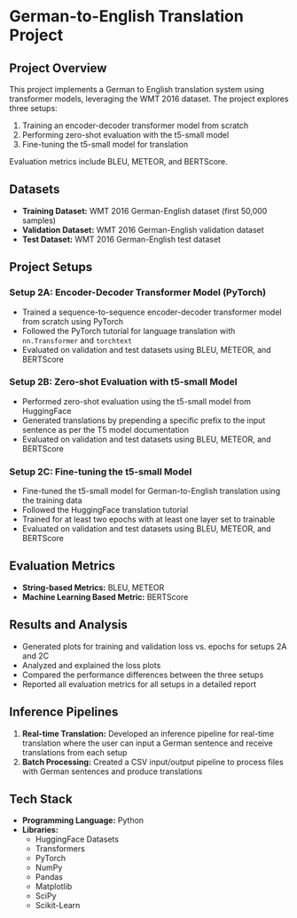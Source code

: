 # German-to-English Translation Project

## Project Overview

This project implements a German to English translation system using transformer models, leveraging the WMT 2016 dataset. The project explores three setups:

1. Training an encoder-decoder transformer model from scratch
2. Performing zero-shot evaluation with the t5-small model
3. Fine-tuning the t5-small model for translation

Evaluation metrics include BLEU, METEOR, and BERTScore.

## Datasets

- **Training Dataset:** WMT 2016 German-English dataset (first 50,000 samples)
- **Validation Dataset:** WMT 2016 German-English validation dataset
- **Test Dataset:** WMT 2016 German-English test dataset

## Project Setups

### Setup 2A: Encoder-Decoder Transformer Model (PyTorch)

- Trained a sequence-to-sequence encoder-decoder transformer model from scratch using PyTorch
- Followed the PyTorch tutorial for language translation with `nn.Transformer` and `torchtext`
- Evaluated on validation and test datasets using BLEU, METEOR, and BERTScore

### Setup 2B: Zero-shot Evaluation with t5-small Model

- Performed zero-shot evaluation using the t5-small model from HuggingFace
- Generated translations by prepending a specific prefix to the input sentence as per the T5 model documentation
- Evaluated on validation and test datasets using BLEU, METEOR, and BERTScore

### Setup 2C: Fine-tuning the t5-small Model

- Fine-tuned the t5-small model for German-to-English translation using the training data
- Followed the HuggingFace translation tutorial
- Trained for at least two epochs with at least one layer set to trainable
- Evaluated on validation and test datasets using BLEU, METEOR, and BERTScore

## Evaluation Metrics

- **String-based Metrics:** BLEU, METEOR
- **Machine Learning Based Metric:** BERTScore

## Results and Analysis

- Generated plots for training and validation loss vs. epochs for setups 2A and 2C
- Analyzed and explained the loss plots
- Compared the performance differences between the three setups
- Reported all evaluation metrics for all setups in a detailed report

## Inference Pipelines

1. **Real-time Translation:** Developed an inference pipeline for real-time translation where the user can input a German sentence and receive translations from each setup
2. **Batch Processing:** Created a CSV input/output pipeline to process files with German sentences and produce translations

## Tech Stack

- **Programming Language:** Python
- **Libraries:** 
  - HuggingFace Datasets
  - Transformers
  - PyTorch
  - NumPy
  - Pandas
  - Matplotlib
  - SciPy
  - Scikit-Learn
